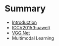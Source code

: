 # Summary

* [Introduction](README.md)
* [ICCV2015(huawei)](1_multimodal_huawei.md)
* [VGG Net](2_vgg_net.md)
* Multimodal Learning

